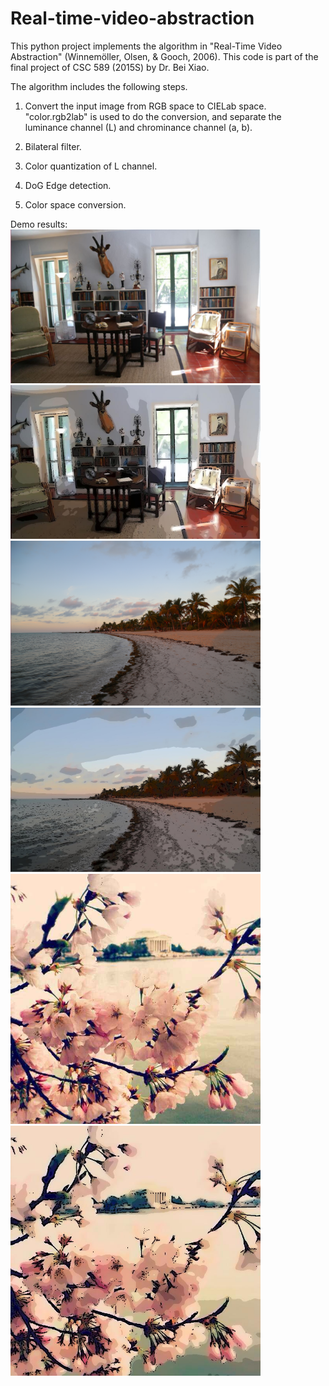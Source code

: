 # Real-time-video-abstraction
This python project implements the algorithm in "Real-Time Video Abstraction" (Winnemöller, Olsen, & Gooch, 2006).
This code is part of the final project of CSC 589 (2015S) by Dr. Bei Xiao.


The algorithm includes the following steps.
1) Convert the input image from RGB space to CIELab space.
    "color.rgb2lab" is used to do the conversion, and separate the luminance channel (L) and chrominance channel (a, b).

2) Bilateral filter.
3) Color quantization of L channel.
4) DoG Edge detection.
5) Color space conversion.


Demo results:
<br>
<img src="https://github.com/BumbleBee0819/Real-time-video-abstraction/blob/master/results/TestImage1.jpg" width="400"/> <img src="https://github.com/BumbleBee0819/Real-time-video-abstraction/blob/master/results/Final1.jpg" width="400"/>
<br>
<img src="https://github.com/BumbleBee0819/Real-time-video-abstraction/blob/master/results/TestImage2.png" width="400"/> <img src="https://github.com/BumbleBee0819/Real-time-video-abstraction/blob/master/results/Final2.jpg" width="400"/>
<br>
<img src="https://github.com/BumbleBee0819/Real-time-video-abstraction/blob/master/results/TestImage3.jpg" width="400"/> <img src="https://github.com/BumbleBee0819/Real-time-video-abstraction/blob/master/results/Final3.jpg" width="400"/>

